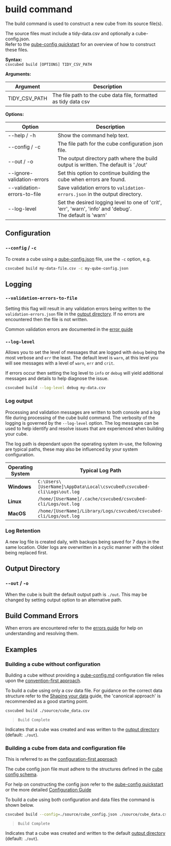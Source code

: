 # build command

The build command is used to construct a new cube from its source file(s).  

The source files must include a tidy-data.csv and optionally a cube-config.json.  
Refer to the [qube-config quickstart](../../quick-start/qube-config.md) for an overview of how to construct these files.

**Syntax:**  
``csvcubed build [OPTIONS] TIDY_CSV_PATH``

**Arguments:**

| Argument      | Description                                                     |
|---------------|-----------------------------------------------------------------|
| TIDY_CSV_PATH | The file path to the cube data file, formatted as tidy data csv |

**Options:**

| Option                      | Description                                                                                                     |
|-----------------------------|-----------------------------------------------------------------------------------------------------------------|
| --help / -h                 | Show the command help text.                                                                                     |
| --config / -c               | The file path for the cube configuration json file.                                                             |
| --out / -o                  | The output directory path where the build output is written. The default is './out'                             |
| --ignore-validation-errors  | Set this option to continue building the cube when errors are found.                                            |
| --validation-errors-to-file | Save validation errors to `validation-errors.json` in the output directory.                                     |
| --log-level                 | Set the desired logging level to one of 'crit', 'err', 'warn', 'info' and 'debug'.  <br/> The default is 'warn' |

## Configuration

### `--config` / `-c`

To create a cube using a [qube-config.json](../qube-config.md#configuration) file, use the `-c` option, e.g.

```bash
csvcubed build my-data-file.csv -c my-qube-config.json
```

## Logging

### `--validation-errors-to-file`

Setting this flag will result in any validation errors being written to the `validation-errors.json` file in the [output directory](#output-directory).  If no errors are encountered then the file is not written.

Common validation errors are documented in the [error guide](../errors/index.md)

### `--log-level`

Allows you to set the level of messages that are logged with `debug` being the most verbose and `err` the least. The default level is `warn`, at this level you will see messages with a level of `warn`, `err` and `crit`.

If errors occur then setting the log level to `info` or `debug` will yield additional messages and details to help diagnose the issue.

```bash
csvcubed build --log-level debug my-data.csv
```

### Log output

Processing and validation messages are written to both console and a log file during processing of the cube build command. The verbosity of the logging is governed by the `--log-level` option. The log messages can be used to help identify and resolve issues that are experienced when building your cube.

The log path is dependant upon the operating system in-use, the following are typical paths, these may also be influenced by your system configuration.

| Operating System | Typical Log Path                                                       |
|------------------|------------------------------------------------------------------------|
| **Windows**      | `C:\Users\[UserName]\AppData\Local\csvcubed\csvcubed-cli\Logs\out.log` |
| **Linux**        | `/home/[UserName]/.cache/csvcubed/csvcubed-cli/Logs/out.log`           |
| **MacOS**        | `/home/[UserName]/Library/Logs/csvcubed/csvcubed-cli/Logs/out.log`     |

### Log Retention

A new log file is created daily, with backups being saved for 7 days in the same location. Older logs are overwritten in a cyclic manner with the oldest being replaced first.

## Output Directory

### `--out` / `-o`

When the cube is built the default output path is `./out`. This may be changed by setting output option to an alternative path.

## Build Command Errors

When errors are encountered refer to the [errors guide](../errors/index.md) for help on understanding and resolving them.

## Examples

### Building a cube without configuration

Building a cube without providing a [qube-config.md](../qube-config.md#configuration) configuration file relies upon the [convention-first approach](../qube-config.md#convention-first-method).

To build a cube using only a csv data file. For guidance on the correct data structure refer to the [Shaping your data](../shape-data.md) guide, the 'canonical approach' is recommended as a good starting point.

```bash
csvcubed build ./source/cube_data.csv
```

> `Build Complete`

Indicates that a cube was created and was written to the [output directory](#output-directory) (default: `./out`).

### Building a cube from data and configuration file

This is referred to as the [configuration-first approach](../qube-config.md#convention-first-method)  

The cube config json file must adhere to the structures defined in the [cube config schema](https://purl.org/csv-cubed/qube-config/v1.0).  

For help on constructing the config json refer to the [qube-config quickstart](../../quick-start/qube-config.md) or the more detailed [Configuration Guide]("../qube-config/#configuration")

To build a cube using both configuration and data files the command is shown below.  

```bash
csvcubed build --config=./source/cube_config.json ./source/cube_data.csv
```

> `Build Complete`

Indicates that a cube was created and written to the default [output directory](#output-directory) (default: `./out`).
